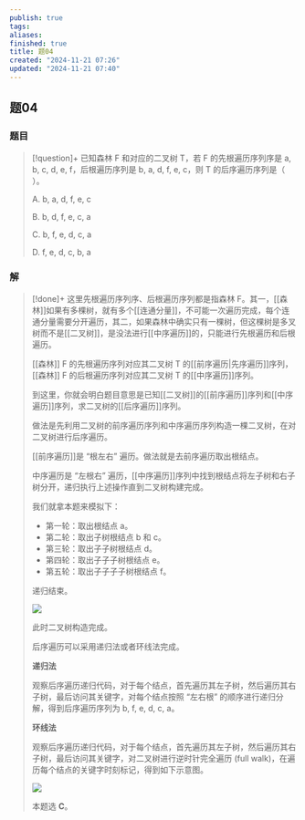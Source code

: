 ```yaml
---
publish: true
tags: 
aliases: 
finished: true
title: 题04
created: "2024-11-21 07:26"
updated: "2024-11-21 07:40"
---
```

## 题04
### 题目
> [!question]+
> 已知森林 F 和对应的二叉树 T，若 F 的先根遍历序列序是 a, b, c, d, e, f，后根遍历序列是 b, a, d, f, e, c，则 T 的后序遍历序列是（ ）。
> 
> A. b, a, d, f, e, c
> 
> B. b, d, f, e, c, a
> 
> C. b, f, e, d, c, a
> 
> D. f, e, d, c, b, a
### 解
> [!done]+
> 这里先根遍历序列序、后根遍历序列都是指森林 F。其一，[[森林]]如果有多棵树，就有多个[[连通分量]]，不可能一次遍历完成，每个连通分量需要分开遍历，其二，如果森林中确实只有一棵树，但这棵树是多叉树而不是[[二叉树]]，是没法进行[[中序遍历]]的，只能进行先根遍历和后根遍历。
> 
> [[森林]] F 的先根遍历序列对应其二叉树 T 的[[前序遍历|先序遍历]]序列，[[森林]] F 的后根遍历序列对应其二叉树 T 的[[中序遍历]]序列。
> 
> 到这里，你就会明白题目意思是已知[[二叉树]]的[[前序遍历]]序列和[[中序遍历]]序列，求二叉树的[[后序遍历]]序列。
> 
> 做法是先利用二叉树的前序遍历序列和中序遍历序列构造一棵二叉树，在对二叉树进行后序遍历。
> 
> [[前序遍历]]是 “根左右” 遍历。做法就是去前序遍历取出根结点。
> 
> 中序遍历是 “左根右” 遍历，[[中序遍历]]序列中找到根结点将左子树和右子树分开，递归执行上述操作直到二叉树构建完成。
> 
> 我们就拿本题来模拟下：
> 
> - 第一轮：取出根结点 a。
> - 第二轮：取出子树根结点 b 和 c。
> - 第三轮：取出子子树根结点 d。
> - 第四轮：取出子子子树根结点 e。
> - 第五轮：取出子子子子树根结点 f。
> 
> 递归结束。
> 
> ![](https://pica.zhimg.com/v2-413d7e9fcc3495fa0db78865a94aaf68_r.jpg)
> 
> 此时二叉树构造完成。
> 
> 后序遍历可以采用递归法或者环线法完成。
> 
> **递归法**
> 
> 观察后序遍历递归代码，对于每个结点，首先遍历其左子树，然后遍历其右子树，最后访问其关键字，对每个结点按照 “左右根” 的顺序进行递归分解，得到后序遍历序列为 b, f, e, d, c, a。
> 
> **环线法**
> 
> 观察后序遍历递归代码，对于每个结点，首先遍历其左子树，然后遍历其右子树，最后访问其关键字，对二叉树进行逆时针完全遍历 (full walk)，在遍历每个结点的关键字时刻标记，得到如下示意图。
> 
> ![](https://picx.zhimg.com/v2-7d63e1485e0b64696f571b7c761442df_r.jpg)
> 
> 本题选 **C**。
